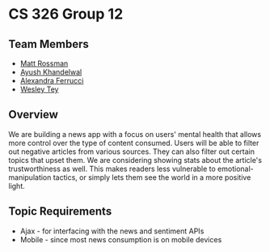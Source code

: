 # CS 326 Group 12

## Team Members

- [Matt Rossman](team/matt-rossman.md)
- [Ayush Khandelwal](team/AyushKhandelwal.md) 
- [Alexandra Ferrucci](team/ali-ferrucci.md)
- [Wesley Tey](team/wtey.md)

## Overview

We are building a news app with a focus on users' mental health that allows more control over the type of content consumed.
Users will be able to filter out negative articles from various sources. They can also filter out certain topics that upset them. We are considering showing stats about the article's trustworthiness as well.
This makes readers less vulnerable to emotional-manipulation tactics, or simply lets them see the world in a more positive light.

## Topic Requirements

- Ajax - for interfacing with the news and sentiment APIs
- Mobile - since most news consumption is on mobile devices
